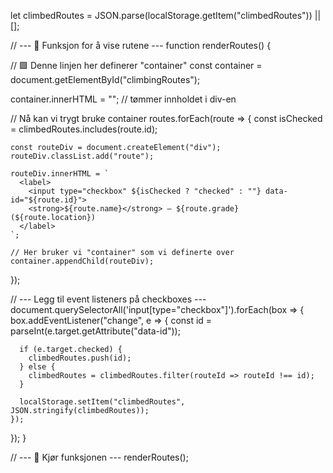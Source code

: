 let climbedRoutes = JSON.parse(localStorage.getItem("climbedRoutes")) || [];

// --- 🧩 Funksjon for å vise rutene ---
function renderRoutes() {

  // 🟩 Denne linjen her definerer "container"
  const container = document.getElementById("climbingRoutes");

  container.innerHTML = ""; // tømmer innholdet i div-en

  // Nå kan vi trygt bruke container
  routes.forEach(route => {
    const isChecked = climbedRoutes.includes(route.id);

    const routeDiv = document.createElement("div");
    routeDiv.classList.add("route");

    routeDiv.innerHTML = `
      <label>
        <input type="checkbox" ${isChecked ? "checked" : ""} data-id="${route.id}">
        <strong>${route.name}</strong> – ${route.grade} (${route.location})
      </label>
    `;

    // Her bruker vi "container" som vi definerte over
    container.appendChild(routeDiv);
  });

  // --- Legg til event listeners på checkboxes ---
  document.querySelectorAll('input[type="checkbox"]').forEach(box => {
    box.addEventListener("change", e => {
      const id = parseInt(e.target.getAttribute("data-id"));

      if (e.target.checked) {
        climbedRoutes.push(id);
      } else {
        climbedRoutes = climbedRoutes.filter(routeId => routeId !== id);
      }

      localStorage.setItem("climbedRoutes", JSON.stringify(climbedRoutes));
    });
  });
}

// --- 🚀 Kjør funksjonen ---
renderRoutes();
